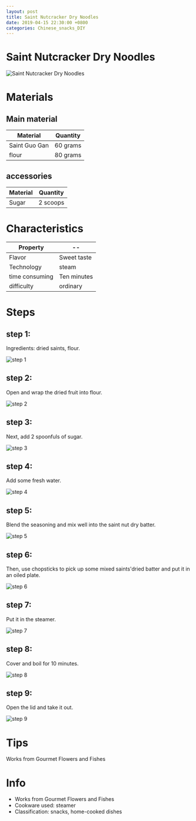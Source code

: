 ```yaml
---
layout: post
title: Saint Nutcracker Dry Noodles
date: 2019-04-15 22:30:00 +0800
categories: Chinese_snacks_DIY
---
```


# Saint Nutcracker Dry Noodles

![Saint Nutcracker Dry Noodles]({{site.baseurl}}/img/435527/435527.jpg)

# Materials


## Main material

Material|Quantity
--|--
Saint Guo Gan|60 grams
flour|80 grams

## accessories

Material|Quantity
--|--
Sugar|2 scoops

# Characteristics

Property|--
--|--
Flavor|Sweet taste
Technology|steam
time consuming|Ten minutes
difficulty|ordinary

# Steps

## step 1:

Ingredients: dried saints, flour.

![step 1]({{site.baseurl}}/img/435527/1.jpg)

## step 2:

Open and wrap the dried fruit into flour.

![step 2]({{site.baseurl}}/img/435527/2.jpg)

## step 3:

Next, add 2 spoonfuls of sugar.

![step 3]({{site.baseurl}}/img/435527/3.jpg)

## step 4:

Add some fresh water.

![step 4]({{site.baseurl}}/img/435527/4.jpg)

## step 5:

Blend the seasoning and mix well into the saint nut dry batter.

![step 5]({{site.baseurl}}/img/435527/5.jpg)

## step 6:

Then, use chopsticks to pick up some mixed saints'dried batter and put it in an oiled plate.

![step 6]({{site.baseurl}}/img/435527/6.jpg)

## step 7:

Put it in the steamer.

![step 7]({{site.baseurl}}/img/435527/7.jpg)

## step 8:

Cover and boil for 10 minutes.

![step 8]({{site.baseurl}}/img/435527/8.jpg)

## step 9:

Open the lid and take it out.

![step 9]({{site.baseurl}}/img/435527/9.jpg)

# Tips

Works from Gourmet Flowers and Fishes

# Info

- Works from Gourmet Flowers and Fishes
- Cookware used: steamer
- Classification: snacks, home-cooked dishes